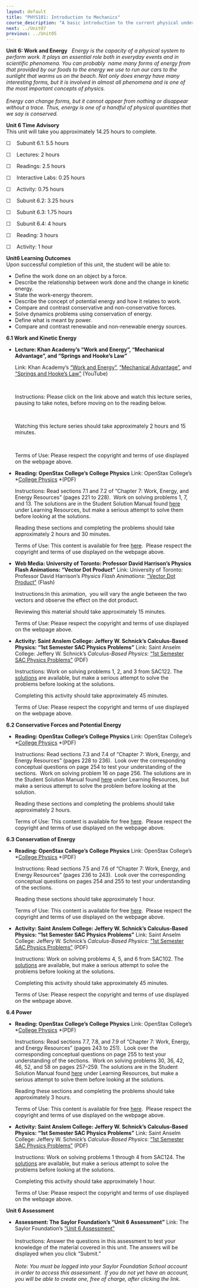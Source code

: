 ```yaml
---
layout: default
title: "PHYS101: Introduction to Mechanics"
course_description: "A basic introduction to the current physical understanding of our universe, including an examination of basic principles of physical laws, their application to the behavior of objects, and the use of the scientific method in driving advances in this knowledge."
next: ../Unit07
previous: ../Unit05
---
```

**Unit 6: Work and Energy** <span id="6"></span> 
*Energy is the capacity of a physical system to perform work. It* *plays
an essential role both in everyday events and in scientific phenomena.
You can probably  name many forms of energy from that provided by our
foods to the energy we use to run our cars to the sunlight that warms us
on the beach. Not only does energy have many interesting forms, but it
is involved in almost all phenomena and is one of the most important
concepts of physics.*  
    
 *Energy can change forms, but it cannot appear from nothing or
disappear without a trace. Thus, energy is one of a handful of physical
quantities that we say is conserved.*

**Unit 6 Time Advisory**  
This unit will take you approximately 14.25 hours to complete.  
  
 ☐    Subunit 6.1: 5.5 hours

  
 ☐    Lectures: 2 hours  
  
 ☐    Readings: 2.5 hours  
  
 ☐    Interactive Labs: 0.25 hours  
  
 ☐    Activity: 0.75 hours

  
 ☐    Subunit 6.2: 3.25 hours  
  
 ☐    Subunit 6.3: 1.75 hours  
  
 ☐    Subunit 6.4: 4 hours

  
 ☐    Reading: 3 hours  
  
 ☐    Activity: 1 hour

**Unit6 Learning Outcomes**  
Upon successful completion of this unit, the student will be able to:
-   Define the work done on an object by a force.
-   Describe the relationship between work done and the change in
    kinetic energy.
-   State the work-energy theorem.
-   Describe the concept of potential energy and how it relates to work.
-   Compare and contrast conservative and non-conservative forces.
-   Solve dynamics problems using conservation of energy.
-   Define what is meant by power.
-   Compare and contrast renewable and non-renewable energy sources.

**6.1 Work and Kinetic Energy** <span id="6.1"></span> 
-   **Lecture: Khan Academy’s “Work and Energy”, “Mechanical Advantage”,
    and “Springs and Hooke’s Law”**

    Link: Khan Academy’s [“Work and
    Energy”](https://www.khanacademy.org/science/physics/work-and-energy/work-and-energy-tutorial/v/introduction-to-work-and-energy),
    [“Mechanical
    Advantage”](https://www.khanacademy.org/science/physics/work-and-energy/mechanical-advantage/v/introduction-to-mechanical-advantage),
    and [“Springs and Hooke’s
    Law”](https://www.khanacademy.org/science/physics/work-and-energy/hookes-law/v/intro-to-springs-and-hooke-s-law)
    (YouTube)

     

    Instructions: Please click on the link above and watch this lecture
    series, pausing to take notes, before moving on to the reading
    below.

     

    Watching this lecture series should take approximately 2 hours and
    15 minutes.

     

    Terms of Use: Please respect the copyright and terms of use
    displayed on the webpage above.

-   **Reading: OpenStax College’s College Physics**
    Link: OpenStax College’s *[College
    Physics](http://www.saylor.org/site/wp-content/uploads/2013/02/PHYS101_OpenStaxCollege_College-Physics.pdf) *(PDF)  
      
     Instructions: Read sections 7.1 and 7.2 of “Chapter 7: Work,
    Energy, and Energy Resources” (pages 221 to 228).  Work on solving
    problems 1, 7, and 13. The solutions are in the Student Solution
    Manual found
    [here](http://openstaxcollege.org/textbooks/college-physics) under
    Learning Resources, but make a serious attempt to solve them before
    looking at the solutions.  
      
     Reading these sections and completing the problems should take
    approximately 2 hours and 30 minutes.  
      
     Terms of Use: This content is available for free
    [here](http://cnx.org/content/col11406/1.7).  Please respect the
    copyright and terms of use displayed on the webpage above.

-   **Web Media: University of Toronto: Professor David Harrison’s
    Physics Flash Animations: “Vector Dot Product”**
    Link: University of Toronto: Professor David Harrison’s *Physics
    Flash Animations*: [“Vector Dot
    Product”](http://www.upscale.utoronto.ca/GeneralInterest/Harrison/Flash/Vectors/DotProduct/DotProduct.html)
    (Flash)  
      
     Instructions:In this animation,  you will vary the angle between
    the two vectors and observe the effect on the dot product.  
      
     Reviewing this material should take approximately 15 minutes.  
      
     Terms of Use: Please respect the copyright and terms of use
    displayed on the webpage above.

-   **Activity: Saint Anslem College: Jeffery W. Schnick’s
    Calculus-Based Physics: “1st Semester SAC Physics Problems”**
    Link: Saint Anselm College: Jeffery W. Schnick’s *Calculus-Based
    Physics*: [“1st Semester SAC Physics
    Problems”](http://www.anselm.edu/internet/physics/cbphysics/downloadsI/sacProblemsIa13.pdf)
    (PDF)  
      
     Instructions: Work on solving problems 1, 2, and 3 from SAC122. The
    [solutions](http://www.anselm.edu/internet/physics/cbphysics/sacSolutionsI.html)
    are available, but make a serious attempt to solve the problems
    before looking at the solutions.  
      
     Completing this activity should take approximately 45 minutes.  
      
     Terms of Use: Please respect the copyright and terms of use
    displayed on the webpage above.

**6.2 Conservative Forces and Potential Energy** <span id="6.2"></span> 
-   **Reading: OpenStax College’s College Physics**
    Link: OpenStax College’s *[College
    Physics](http://www.saylor.org/site/wp-content/uploads/2013/02/PHYS101_OpenStaxCollege_College-Physics.pdf) *(PDF)  
      
     Instructions: Read sections 7.3 and 7.4 of “Chapter 7: Work,
    Energy, and Energy Resources” (pages 228 to 236).  Look over the
    corresponding conceptual questions on page 254 to test your
    understanding of the sections.  Work on solving problem 16 on page
    256. The solutions are in the Student Solution Manual found
    [here](http://openstaxcollege.org/textbooks/college-physics) under
    Learning Resources, but make a serious attempt to solve the problem
    before looking at the solution.  
      
     Reading these sections and completing the problems should take
    approximately 2 hours.  
      
     Terms of Use: This content is available for free
    [here](http://cnx.org/content/col11406/1.7).  Please respect the
    copyright and terms of use displayed on the webpage above.

**6.3 Conservation of Energy** <span id="6.3"></span> 
-   **Reading: OpenStax College’s College Physics**
    Link: OpenStax College’s *[College
    Physics](http://www.saylor.org/site/wp-content/uploads/2013/02/PHYS101_OpenStaxCollege_College-Physics.pdf) *(PDF)  
      
     Instructions: Read sections 7.5 and 7.6 of “Chapter 7: Work,
    Energy, and Energy Resources” (pages 236 to 243).  Look over the
    corresponding conceptual questions on pages 254 and 255 to test your
    understanding of the sections.  
      
     Reading these sections should take approximately 1 hour.  
      
     Terms of Use: This content is available for free
    [here](http://cnx.org/content/col11406/1.7).  Please respect the
    copyright and terms of use displayed on the webpage above.

-   **Activity: Saint Anslem College: Jeffery W. Schnick’s
    Calculus-Based Physics: “1st Semester SAC Physics Problems”**
    Link: Saint Anselm College: Jeffery W. Schnick’s *Calculus-Based
    Physics*: [“1st Semester SAC Physics
    Problems”](http://www.anselm.edu/internet/physics/cbphysics/downloadsI/sacProblemsIa13.pdf)
    (PDF)  
      
     Instructions: Work on solving problems 4, 5, and 6 from SAC102. The
    [solutions](http://www.anselm.edu/internet/physics/cbphysics/sacSolutionsI.html)
    are available, but make a serious attempt to solve the problems
    before looking at the solutions.  
      
     Completing this activity should take approximately 45 minutes.  
      
     Terms of Use: Please respect the copyright and terms of use
    displayed on the webpage above.

**6.4 Power** <span id="6.4"></span> 
-   **Reading: OpenStax College’s College Physics**
    Link: OpenStax College’s *[College
    Physics](http://www.saylor.org/site/wp-content/uploads/2013/02/PHYS101_OpenStaxCollege_College-Physics.pdf) *(PDF)  
      
     Instructions: Read sections 7.7, 7.8, and 7.9 of “Chapter 7: Work,
    Energy, and Energy Resources” (pages 243 to 251).  Look over the
    corresponding conceptual questions on page 255 to test your
    understanding of the sections.  Work on solving problems 30, 36, 42,
    46, 52, and 58 on pages 257–259. The solutions are in the Student
    Solution Manual found
    [here](http://openstaxcollege.org/textbooks/college-physics) under
    Learning Resources, but make a serious attempt to solve them before
    looking at the solutions.  
      
     Reading these sections and completing the problems should take
    approximately 3 hours.  
      
     Terms of Use: This content is available for free
    [here](http://cnx.org/content/col11406/1.7).  Please respect the
    copyright and terms of use displayed on the webpage above.

-   **Activity: Saint Anslem College: Jeffery W. Schnick’s
    Calculus-Based Physics: “1st Semester SAC Physics Problems”**
    Link: Saint Anselm College: Jeffery W. Schnick’s *Calculus-Based
    Physics*: [“1st Semester SAC Physics
    Problems”](http://www.anselm.edu/internet/physics/cbphysics/downloadsI/sacProblemsIa13.pdf)
    (PDF)  
      
     Instructions: Work on solving problems 1 through 4 from SAC124. The
    [solutions](http://www.anselm.edu/internet/physics/cbphysics/sacSolutionsI.html)
    are available, but make a serious attempt to solve the problems
    before looking at the solutions.  
      
     Completing this activity should take approximately 1 hour.  
      
     Terms of Use: Please respect the copyright and terms of use
    displayed on the webpage above.

**Unit 6 Assessment** <span id="6.5"></span> 
-   **Assessment: The Saylor Foundation’s “Unit 6 Assessment”**
    Link: The Saylor Foundation’s [“Unit 6
    Assessment”](http://school.saylor.org/mod/quiz/view.php?id=1277)  
        
     Instructions: Answer the questions in this assessment to test your
    knowledge of the material covered in this unit. The answers will be
    displayed when you click “Submit.”  
        
     *Note: You must be logged into your Saylor Foundation School
    account in order to access this assessment.  If you do not yet have
    an account, you will be able to create one, free of charge, after
    clicking the link.*


